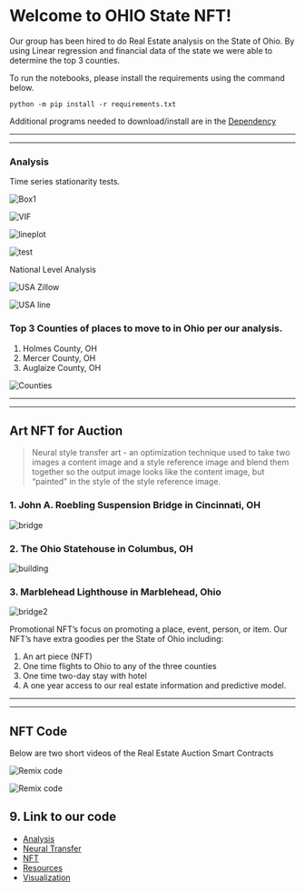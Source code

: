# Welcome to OHIO State NFT!

Our group has been hired to do Real Estate analysis on the State of Ohio. By using Linear regression and financial data of the state we were able to determine the top 3 counties.

To run the notebooks, please install the requirements using the command below.

```python -m pip install -r requirements.txt```

Additional programs needed to download/install are in the [Dependency](Dependency/Downloads.md)

---
---

### Analysis

Time series stationarity tests.

![Box1](Photos/Snip20210604_12.png)

![VIF](Photos/Snip20210604_13.png)

![lineplot](Photos/Snip20210604_3.png)

![test](Photos/Snip20210604_2.png)

National Level Analysis

![USA Zillow](Photos/Graphs_1.PNG)

![USA line](Photos/Graphs_2.PNG)


### Top 3 Counties of places to move to in Ohio per our analysis.

1. Holmes County, OH
2. Mercer County, OH
3. Auglaize County, OH

![Counties](Photos/Ohio_counties_map.png)

---
---


## Art NFT for Auction

> Neural style transfer art - an optimization technique used to take two images a content image and a style reference image and blend them together so the output image looks like the content image, but “painted” in the style of the style reference image.

### 1. John A. Roebling Suspension Bridge in Cincinnati, OH 

![bridge](Photos/stylized-bridge.png)


### 2. The Ohio Statehouse in Columbus, OH 

![building](Photos/stylized-cbus.png)


### 3. Marblehead Lighthouse in Marblehead, Ohio

![bridge2](Photos/stylized-marblehead.png)

Promotional NFT’s focus on promoting a place, event, person, or item.
Our NFT’s have extra goodies per the State of Ohio including:
1. An art piece (NFT)
2. One time flights to Ohio to any of the three counties
3. One time two-day stay with hotel 
4. A one year access to our real estate information and predictive model.


---
---

## NFT Code

Below are two short videos of the Real Estate Auction Smart Contracts

![Remix code](Photos/RemixCodeCropped.gif)

![Remix code](Photos/RegisterPhotoCropped.gif)


## 9. Link to our code ##

* [Analysis](Code/Analysis/Analysis_Notebook.ipynb)
* [Neural Transfer](Code/Neural_Transfer/tensor.ipynb)
* [NFT](Code/NFT/RE_Market)
* [Resources](Clean)
* [Visualization](Files)

